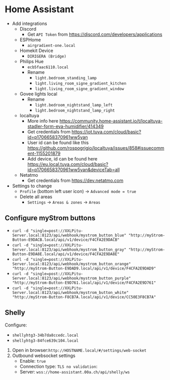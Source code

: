 # Home Assistant

- Add integrations
  - Discord
    - Get `API Token` from <https://discord.com/developers/applications>
  - ESPHome
    - `airgradient-one.local`
  - Homekit Device
    - `DIRIGERA (Bridge)`
  - Philips Hue
    - `ecb5faac6110.local`
    - Rename
      - `light.bedroom_standing_lamp`
      - `light.living_room_signe_gradient_kitchen`
      - `light.living_room_signe_gradient_window`
  - Govee lights local
    - Rename
      - `light.bedroom_nightstand_lamp_left`
      - `light.bedroom_nightstand_lamp_right`
  - localtuya
    - More info here <https://community.home-assistant.io/t/localtuya-stadler-form-eva-humidifier/414349>
    - Get credentials from <https://iot.tuya.com/cloud/basic?id=p1706658370961ww5yan>
    - User id can be found like this <https://github.com/rospogrigio/localtuya/issues/858#issuecomment-1155201879>
    - Add device, id can be found here <https://eu.local.tuya.com/cloud/basic?id=p1706658370961ww5yan&deviceTab=all>
  - Netatmo
    - Get credentials from <https://dev.netatmo.com>
- Settings to change
  - `Profile` (bottom left user icon) -> `Advanced mode = true`
  - Delete all areas
    - `Settings` -> `Areas & zones` -> `Areas`

## Configure myStrom buttons

- `curl -d "single=post://XXLPitu-Server.local:8123/api/webhook/mystrom_button_blue" "http://myStrom-Button-E9DACB.local/api/v1/device/F4CFA2E9DACB"`
- `curl -d "single=post://XXLPitu-Server.local:8123/api/webhook/mystrom_button_gray" "http://myStrom-Button-E9DA8E.local/api/v1/device/F4CFA2E9DA8E"`
- `curl -d "single=post://XXLPitu-Server.local:8123/api/webhook/mystrom_button_orange" "http://myStrom-Button-E9DAD9.local/api/v1/device/F4CFA2E9DAD9"`
- `curl -d "single=post://XXLPitu-Server.local:8123/api/webhook/mystrom_button_purple" "http://myStrom-Button-E9D761.local/api/v1/device/F4CFA2E9D761"`
- `curl -d "single=post://XXLPitu-Server.local:8123/api/webhook/mystrom_button_white" "http://myStrom-Button-F8CB7A.local/api/v1/device/CC50E3F8CB7A"`

## Shelly

Configure:

- `shellyhtg3-34b7da8ccedc.local`
- `shellyhtg3-84fce639c104.local`

1. Open in browser:`http://HOSTNAME.local/#/settings/web-socket`
2. Outbound websocket settings
   - Enable: `true`
   - Connection type: `TLS no validation`:
   - Server: `wss://home-assistant.00a.ch/api/shelly/ws`
